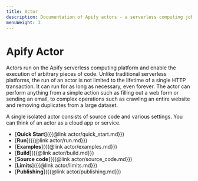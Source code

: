 ```yaml
---
title: Actor
description: Documentation of Apify actors - a serverless computing jobs that enable execution of long-running web scraping and automation tasks in the cloud.
menuWeight: 3
---
```


# Apify Actor

Actors run on the Apify serverless computing platform and enable the execution of arbitrary pieces of code. Unlike traditional serverless platforms, the run of an actor is not limited to the lifetime of a single HTTP transaction. It can run for as long as necessary, even forever. The actor can perform anything from a simple action such as filling out a web form or sending an email, to complex operations such as crawling an entire website and removing duplicates from a large dataset.

A single isolated actor consists of source code and various settings. You can think of an actor as a cloud app or service.

*   [**Quick Start**]({{@link actor/quick_start.md}})
*   [**Run**]({{@link actor/run.md}})
*   [**Examples**]({{@link actor/examples.md}})
*   [**Build**]({{@link actor/build.md}})
*   [**Source code**]({{@link actor/source_code.md}})
*   [**Limits**]({{@link actor/limits.md}})
*   [**Publishing**]({{@link actor/publishing.md}})
